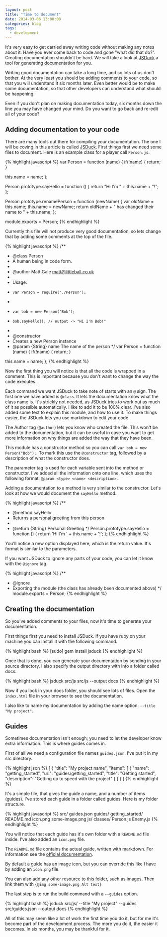 ```yaml
---
layout: post
title: "Time to document"
date: 2014-03-06 13:00:00
categories: blog
tags:
  - development
---
```


It's very easy to get carried away writing code without making any notes about it. Have you ever come back to code and gone "what did that do?". Creating documentation shouldn't be hard. We will take a look at [JSDuck][jsduck] a tool for generating documentation for you.

Writing good documentation can take a long time, and so lots of us don't bother. At the very least you should be adding comments to your code, so that you will understand it six months later. Even better would be to make some documentation, so that other developers can understand what should be happening.

Even if you don't plan on making documentation today, six months down the line you may have changed your mind. Do you want to go back and re-edit all of your code?

## Adding documentation to your code

There are many tools out there for compiling your documentation. The one I will be coving in this article is called [JSDuck][jsduck]. First things first we need some files to document. Here is an example class for a player call `Person.js`.

{% highlight javascript %}
var Person = function (name) {
  if(!name) {
    return;
  }

  this.name = name;
};

Person.prototype.sayHello = function () {
  return "Hi I'm " + this.name + "!";
};

Person.prototype.renamePerson = function (newName) {
  var oldName = this.name;
  this.name = newName;
  return oldName + " has changed their name to " + this.name;
};

module.exports = Person;
{% endhighlight %}

Currently this file will not produce very good documentation, so lets change that by adding some comments at the top of the file.

{% highlight javascript %}
/**
 * @class Person
 * A human being in code form.
 *
 * @author Matt Gale <matt@littleball.co.uk>
 *
 * Usage:
 *     var Person = require('./Person');
 *
 *     var bob = new Person('Bob');
 *     bob.sayHello(); // output -> "Hi I'm Bob!"
 *
 * @constructor
 * Creates a new Person instance
 * @param {String} name The name of the person
 */
var Person = function (name) {
  if(!name) {
    return;
  }

  this.name = name;
};
{% endhighlight %}

Now the first thing you will notice is that all the code is wrapped in a comment. This is important because you don't want to change the way the code executes.

Each command we want JSDuck to take note of starts with an `@` sign. The first one we have added is `@class`. It lets the documentation know what the class name is. It's strickly not needed, as JSDuck tries to work out as much of it as possible automatically. I like to add it to be 100% clear. I've also added some text to explain this module, and how to use it. To make things easier, the JSDuck lets you use markdown to edit your code.

The Author tag (`@author`) lets you know who created the file. This won't be added to the documentation, but it can be useful in case you want to get more information on why things are added the way that they have been.

This module has a constructor method so you can call `var bob = new Person("Bob");`. To mark this use the `@constructor` tag, followed by a description of what the constructor does.

The parameter tag is used for each variable sent into the method or constructor. I've added all the information onto one line, which uses the following format: `@param <type> <name> <description>`.

Adding a documentation to a method is very similar to the constructor. Let's look at how we would document the `sayHello` method.

{% highlight javascript %}
/**
 * @method sayHello
 * Returns a personal greeting from this person
 *
 * @return {String} Personal Greeting
 */
Person.prototype.sayHello = function () {
    return 'Hi I\'m ' + this.name + '!';
};
{% endhighlight %}

You'll notice a new option displayed here, which is the return value. It's format is similar to the parameters.

If you want JSDuck to ignore any parts of your code, you can let it know with the `@ignore` tag.

{% highlight javascript %}
/**
 * @ignore
 * Exporting the module (the class has already been documented above)
 */
module.exports = Person;
{% endhighlight %}

## Creating the documentation

So you've added comments to your files, now it's time to generate your documentation.

First things first you need to install JSDuck. If you have ruby on your machine you can install it with the following command.

{% highlight bash %}
[sudo] gem install jsduck
{% endhighlight %}

Once that is done, you can generate your documentation by sending in your source directory. I also specify the output directory with into a folder called docs.

{% highlight bash %}
jsduck src/js src/js --output docs
{% endhighlight %}

Now if you look in your docs folder, you should see lots of files. Open the `index.html` file in your browser to see the documentation.

I also like to name my documentation by adding the name option: `--title "My project"`.

## Guides

Sometimes documentation isn't enough; you need to let the developer know extra information. This is where guides comes in.

First of all we need a configuration file names `guides.json`. I've put it in my src directory.

{% highlight json %}
[
  {
    "title": "My project name",
    "items": [
      {
        "name": "getting_started",
        "url": "guides/getting_started",
        "title": "Getting started",
        "description": "Getting up to speed with the project"
      }
    ]
  }
]
{% endhighlight %}

It's a simple file, that gives the guide a name, and a number of items (guides). I've stored each guide in a folder called guides. Here is my folder structure.

{% highlight javascript %}
src/
  guides.json
  guides/
    getting_started/
    README.md
    icon.png
    some-image.png
  js/
    classes/
      Person.js
      Enemy.js
{% endhighlight %}

You will notice that each guide has it's own folder with a `README.md` file inside. I've also added an `icon.png` file.

The `README.md` file contains the actual guide, written with markdown. For information see the [official documentation][guidelines].

By default a guide has an image icon, but you can override this like I have by adding an `icon.png` file.

You can also add any other resource to this folder, such as images. Then link them with `{@img some-image.png Alt text}`

The last step is to run the build command with a `--guides` option.

{% highlight bash %}
jsduck src/js/ --title "My project" --guides src/guides.json --output docs
{% endhighlight %}

All of this may seem like a lot of work the first time you do it, but for me it's become part of the development process. The more you do it, the easier it becomes. In six months, you may be thankful for it.

[jsduck]:       https://github.com/senchalabs/jsduck
[guidelines]:   https://github.com/senchalabs/jsduck/wiki/Guides#wiki-formatting
